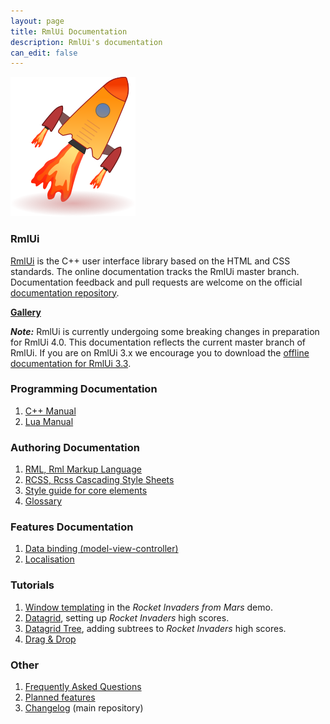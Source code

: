 ```yaml
---
layout: page
title: RmlUi Documentation
description: RmlUi's documentation
can_edit: false
---
```


![rmlui-logo](assets/rmlui.png)

### RmlUi

[RmlUi]({{page.lib_site}}) is the C++ user interface library based on the HTML and CSS standards. The online documentation tracks the RmlUi master branch. Documentation feedback and pull requests are welcome on the official [documentation repository]({{site.repository_url}}).

**[Gallery](pages/gallery.html)**

***Note:*** RmlUi is currently undergoing some breaking changes in preparation for RmlUi 4.0. This documentation reflects the current master branch of RmlUi. If you are on RmlUi 3.x we encourage you to download the [offline documentation for RmlUi 3.3](https://github.com/mikke89/RmlUiDoc/releases/tag/3.3).

### Programming Documentation

1. [C++ Manual](pages/cpp_manual.html)
2. [Lua Manual](pages/lua_manual.html)

### Authoring Documentation 

1. [RML, Rml Markup Language](pages/rml.html)
2. [RCSS, Rcss Cascading Style Sheets](pages/rcss.html)
3. [Style guide for core elements](pages/style_guide.html) 
4. [Glossary](pages/glossary.html) 

### Features Documentation

1. [Data binding (model-view-controller)](pages/data_bindings.html)
2. [Localisation](pages/localisation.html)

### Tutorials

1. [Window templating](pages/tutorials/window_template.html) in the _Rocket Invaders from Mars_ demo.
2. [Datagrid](pages/tutorials/datagrid.html), setting up _Rocket Invaders_ high scores.
3. [Datagrid Tree](pages/tutorials/datagrid_tree.html), adding subtrees to _Rocket Invaders_ high scores.
4. [Drag & Drop](pages/tutorials/dragging.html)

### Other

1. [Frequently Asked Questions](pages/faq.html)
2. [Planned features](pages/planned_features.html)
3. [Changelog](https://github.com/mikke89/RmlUi/blob/master/changelog.md) (main repository)
